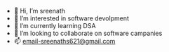 - 👋 Hi, I’m sreenath
- 👀 I’m interested in software devolpment
- 🌱 I’m currently learning DSA
- 💞️ I’m looking to collaborate on software campanies
- 📫 email-sreenaths621@gmail.com

<!---
sree621/sree621 is a ✨ special ✨ repository because its `README.md` (this file) appears on your GitHub profile.
You can click the Preview link to take a look at your changes.
--->
